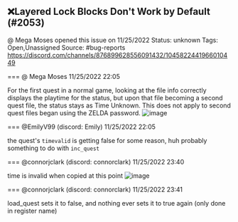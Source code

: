 ## ❌Layered Lock Blocks Don't Work by Default (#2053)
@ Mega Moses opened this issue on 11/25/2022
Status: unknown
Tags: Open,Unassigned
Source: #bug-reports https://discord.com/channels/876899628556091432/1045822441966010449


=== @ Mega Moses 11/25/2022 22:05

For the first quest in a normal game, looking at the file info correctly displays the playtime for the status, but upon that file becoming a second quest file, the status stays as Time Unknown.  This does not apply to second quest files began using the ZELDA password.
![image](https://cdn.discordapp.com/attachments/1045822441966010449/1045822442066681866/zc_screen00003.png?ex=65eb8b8c&is=65d9168c&hm=d5aff54545ebb4bfe5feaaec57aaea54c277cec29a041dc5cc939cf41764f953&)

=== @EmilyV99 (discord: Emily) 11/25/2022 22:05

the quest's `timevalid` is getting false for some reason, huh
probably something to do with `inc_quest`

=== @connorjclark (discord: connorclark) 11/25/2022 23:40

time is invalid when copied at this point
![image](https://cdn.discordapp.com/attachments/1045822441966010449/1045846448207572992/image.png?ex=65eba1e8&is=65d92ce8&hm=fd9ce818302b60379a5922a722b4583363973316d70af6afb405b78bbba68828&)

=== @connorjclark (discord: connorclark) 11/25/2022 23:41

load_quest sets it to false, and nothing ever sets it to true again (only done in register name)

